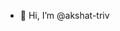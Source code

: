 - 👋 Hi, I’m @akshat-triv

<!---
akshat-triv/akshat-triv is a ✨ special ✨ repository because its `README.md` (this file) appears on your GitHub profile.
You can click the Preview link to take a look at your changes.
--->

